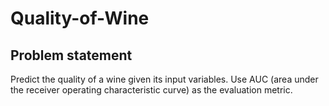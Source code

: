 # Quality-of-Wine

## Problem statement
Predict the quality of a wine given its input variables. Use AUC (area under the receiver operating characteristic curve) as the evaluation metric.
